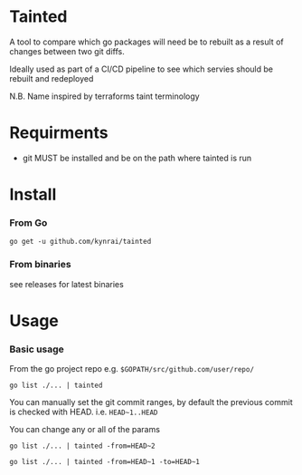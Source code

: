 # Tainted

A tool to compare which go packages will need be to rebuilt as a result of changes between two git diffs. 

Ideally used as part of a CI/CD pipeline to see which servies should be rebuilt and redeployed

N.B. Name inspired by terraforms taint terminology

# Requirments
- git MUST be installed and be on the path where tainted is run

# Install

### From Go
    go get -u github.com/kynrai/tainted

### From binaries
see releases for latest binaries

# Usage

### Basic usage
From the go project repo e.g. `$GOPATH/src/github.com/user/repo/`

    go list ./... | tainted

You can manually set the git commit ranges, by default the previous commit is checked with HEAD. i.e. `HEAD~1..HEAD`

You can change any or all of the params

    go list ./... | tainted -from=HEAD~2

    go list ./... | tainted -from=HEAD~1 -to=HEAD~1

